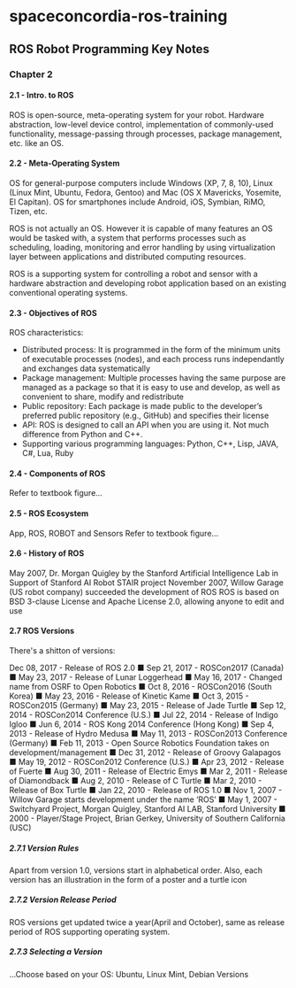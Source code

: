 # spaceconcordia-ros-training

## ROS Robot Programming Key Notes


### Chapter 2
#### 2.1 - Intro. to ROS

ROS is open-source, meta-operating system for your robot. Hardware abstraction, low-level device control, implementation of commonly-used functionality, 
message-passing through processes, package management, etc. like an OS.


#### 2.2 - Meta-Operating System

OS for general-purpose computers include Windows (XP, 7, 8, 10), Linux (Linux Mint, Ubuntu, Fedora, Gentoo) and Mac (OS X Mavericks, Yosemite, El Capitan).
OS for smartphones include Android, iOS, Symbian, RiMO, Tizen, etc.

ROS is not actually an OS. However it is capable of many features an OS would be tasked with, a system that performs processes such as scheduling, loading, 
monitoring and error handling by using virtualization layer between applications and distributed computing resources.

ROS is a supporting system for controlling a robot and sensor with a hardware abstraction and developing robot application based on an existing conventional operating systems.


#### 2.3 - Objectives of ROS

ROS characteristics:
* Distributed process: It is programmed in the form of the minimum units of executable processes (nodes), and each process runs independantly and exchanges data systematically
* Package management: Multiple processes having the same purpose are managed as a package so that it is easy to use and develop, as well as convenient to share, modify and redistribute
* Public repository: Each package is made public to the developer’s preferred public repository (e.g., GitHub) and specifies their license
* API: ROS is designed to call an API when you are using it. Not much difference from Python and C++.
* Supporting various programming languages: Python, C++, Lisp, JAVA, C#, Lua, Ruby


#### 2.4 - Components of ROS

Refer to textbook figure...


#### 2.5 - ROS Ecosystem

App, ROS, ROBOT and Sensors
Refer to textbook figure...


#### 2.6 - History of ROS

May 2007, Dr. Morgan Quigley by the Stanford Artificial Intelligence Lab in Support of Stanford AI Robot STAIR project
November 2007, Willow Garage (US robot company) succeeded the development of ROS
ROS is based on BSD 3-clause License and Apache License 2.0, allowing anyone to edit and use


#### 2.7 ROS Versions

There's a shitton of versions:

Dec 08, 2017 - Release of ROS 2.0
■ Sep 21, 2017 - ROSCon2017 (Canada)
■ May 23, 2017 - Release of Lunar Loggerhead
■ May 16, 2017 - Changed name from OSRF to Open Robotics
■ Oct 8, 2016 - ROSCon2016 (South Korea)
■ May 23, 2016 - Release of Kinetic Kame
■ Oct 3, 2015 - ROSCon2015 (Germany)
■ May 23, 2015 - Release of Jade Turtle
■ Sep 12, 2014 - ROSCon2014 Conference (U.S.)
■ Jul 22, 2014 - Release of Indigo Igloo
■ Jun 6, 2014 - ROS Kong 2014 Conference (Hong Kong)
■ Sep 4, 2013 - Release of Hydro Medusa
■ May 11, 2013 - ROSCon2013 Conference (Germany)
■ Feb 11, 2013 - Open Source Robotics Foundation takes on development/management
■ Dec 31, 2012 - Release of Groovy Galapagos
■ May 19, 2012 - ROSCon2012 Conference (U.S.)
■ Apr 23, 2012 - Release of Fuerte
■ Aug 30, 2011 - Release of Electric Emys
■ Mar 2, 2011 - Release of Diamondback
■ Aug 2, 2010 - Release of C Turtle
■ Mar 2, 2010 - Release of Box Turtle
■ Jan 22, 2010 - Release of ROS 1.0
■ Nov 1, 2007 - Willow Garage starts development under the name ‘ROS’
■ May 1, 2007 - Switchyard Project, Morgan Quigley, Stanford AI LAB, Stanford University
■ 2000 - Player/Stage Project, Brian Gerkey, University of Southern California (USC)


##### 2.7.1 Version Rules

Apart from version 1.0, versions start in alphabetical order. Also, each version has an illustration in the form of a poster and a turtle icon


##### 2.7.2 Version Release Period

ROS versions get updated twice a year(April and October), same as release period of ROS supporting operating system.

##### 2.7.3 Selecting a Version

...Choose based on your OS: Ubuntu, Linux Mint, Debian Versions

